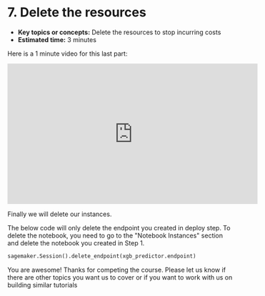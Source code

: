 # 7. Delete the resources

* **Key topics or concepts:** Delete the resources to stop incurring costs
* **Estimated time:** 3 minutes

Here is a 1 minute video for this last part:
<iframe width="560" height="315" src="https://www.youtube.com/embed/Z8yTQalSSag" frameborder="0" allow="accelerometer; autoplay; encrypted-media; gyroscope; picture-in-picture" allowfullscreen></iframe>

Finally we will delete our instances.

The below code will only delete the endpoint you created in deploy step. To delete the notebook, you need to go to the "Notebook Instances" section and delete the notebook you created in Step 1.

```python
sagemaker.Session().delete_endpoint(xgb_predictor.endpoint)
```

You are awesome! Thanks for competing the course. Please let us know if there are other topics you want us to cover or if you want to work with us on building similar tutorials
